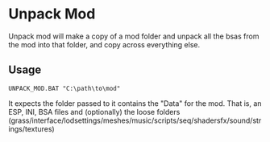 # Unpack Mod

Unpack mod will make a copy of a mod folder and unpack all the bsas from the mod into that folder, and copy across everything else.

## Usage

`UNPACK_MOD.BAT "C:\path\to\mod"`

It expects the folder passed to it contains the "Data" for the mod.  That is, an ESP, INI, BSA files and (optionally) the loose folders (grass/interface/lodsettings/meshes/music/scripts/seq/shadersfx/sound/strings/textures)

